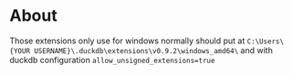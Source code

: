 # About
Those extensions only use for windows
normally should put at `C:\Users\{YOUR USERNAME}\.duckdb\extensions\v0.9.2\windows_amd64\` and with duckdb configuration `allow_unsigned_extensions=true`